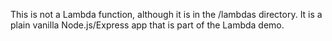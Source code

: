 This is not a Lambda function, although it is in the /lambdas directory. It is a plain vanilla Node.js/Express app that
is part of the Lambda demo.
